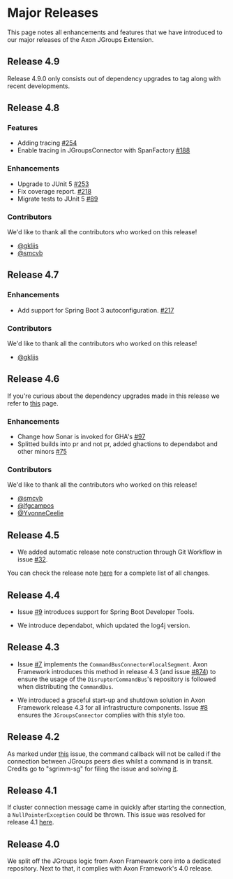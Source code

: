 # Major Releases

This page notes all enhancements and features that we have introduced to our major releases of the Axon JGroups Extension.

## Release 4.9

Release 4.9.0 only consists out of dependency upgrades to tag along with recent developments.

## Release 4.8

### Features

- Adding tracing  [#254](https://github.com/AxonFramework/extension-jgroups/pull/254)
- Enable tracing in JGroupsConnector with SpanFactory [#188](https://github.com/AxonFramework/extension-jgroups/issues/188)

### Enhancements

- Upgrade to JUnit 5 [#253](https://github.com/AxonFramework/extension-jgroups/pull/253)
- Fix coverage report. [#218](https://github.com/AxonFramework/extension-jgroups/pull/218)
- Migrate tests to JUnit 5 [#89](https://github.com/AxonFramework/extension-jgroups/issues/89)

### Contributors

We'd like to thank all the contributors who worked on this release!

- [@gklijs](https://github.com/gklijs)
- [@smcvb](https://github.com/smcvb)

## Release 4.7

### Enhancements

- Add support for Spring Boot 3 autoconfiguration. [#217](https://github.com/AxonFramework/extension-jgroups/pull/217)

### Contributors

We'd like to thank all the contributors who worked on this release!

- [@gklijs](https://github.com/gklijs)

## Release 4.6

If you're curious about the dependency upgrades made in this release we refer to [this](https://github.com/AxonFramework/extension-jgroups/releases/tag/axon-jgroups-4.6.0) page.

### Enhancements

- Change how Sonar is invoked for GHA's [#97](https://github.com/AxonFramework/extension-jgroups/pull/97)
- Splitted builds into pr and not pr, added ghactions to dependabot and other minors [#75](https://github.com/AxonFramework/extension-jgroups/pull/75)

### Contributors

We'd like to thank all the contributors who worked on this release!

- [@smcvb](https://github.com/smcvb)
- [@lfgcampos](https://github.com/lfgcampos)
- [@YvonneCeelie](https://github.com/YvonneCeelie)

## Release 4.5

* We added automatic release note construction through Git Workflow in issue [#32](https://github.com/AxonFramework/extension-jgroups/pull/32).

You can check the release note [here](https://github.com/AxonFramework/extension-jgroups/releases/tag/axon-jgroups-4.5) for a complete list of all changes.

## Release 4.4

* Issue [#9](https://github.com/AxonFramework/extension-jgroups/pull/9) introduces support for Spring Boot Developer Tools.

* We introduce dependabot, which updated the log4j version.

## Release 4.3

* Issue [#7](https://github.com/AxonFramework/extension-jgroups/pull/7) implements the `CommandBusConnector#localSegment`.
  Axon Framework introduces this method in release 4.3 (and issue [#874](https://github.com/AxonFramework/AxonFramework/issues/874)) to ensure the usage of the `DisruptorCommandBus`'s repository is followed when distributing the `CommandBus`.

* We introduced a graceful start-up and shutdown solution in Axon Framework release 4.3 for all infrastructure components.
  Issue [#8](https://github.com/AxonFramework/extension-jgroups/pull/8) ensures the `JGroupsConnector` complies with this style too.

## Release 4.2

As marked under [this](https://github.com/AxonFramework/extension-jgroups/issues/4) issue, the command callback will
not be called if the connection between JGroups peers dies whilst a command is in transit.
Credits go to "sgrimm-sg" for filing the issue and solving [it](https://github.com/AxonFramework/extension-jgroups/pull/5).

## Release 4.1

If cluster connection message came in quickly after starting the connection, a `NullPointerException` could be thrown.
This issue was resolved for release 4.1 [here](https://github.com/AxonFramework/extension-jgroups/issues/1).

## Release 4.0

We split off the JGroups logic from Axon Framework core into a dedicated repository.
Next to that, it complies with Axon Framework's 4.0 release.